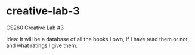 # creative-lab-3
CS260 Creative Lab #3

Idea:
  It will be a database of all the books I own, if I have read them or not, and what ratings I give them.
